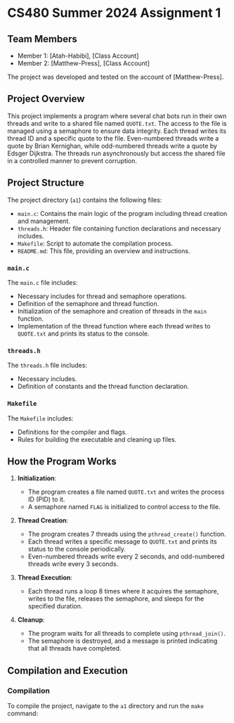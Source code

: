 # CS480 Summer 2024 Assignment 1


## Team Members
- Member 1: [Atah-Habibi], [Class Account]
- Member 2: [Matthew-Press], [Class Account]

The project was developed and tested on the account of [Matthew-Press].


## Project Overview
This project implements a program where several chat bots run in their own threads and write to a shared file named `QUOTE.txt`. The access to the file is managed using a semaphore to ensure data integrity. Each thread writes its thread ID and a specific quote to the file. Even-numbered threads write a quote by Brian Kernighan, while odd-numbered threads write a quote by Edsger Dijkstra. The threads run asynchronously but access the shared file in a controlled manner to prevent corruption.

## Project Structure
The project directory (`a1`) contains the following files:
- `main.c`: Contains the main logic of the program including thread creation and management.
- `threads.h`: Header file containing function declarations and necessary includes.
- `Makefile`: Script to automate the compilation process.
- `README.md`: This file, providing an overview and instructions.

### `main.c`
The `main.c` file includes:
- Necessary includes for thread and semaphore operations.
- Definition of the semaphore and thread function.
- Initialization of the semaphore and creation of threads in the `main` function.
- Implementation of the thread function where each thread writes to `QUOTE.txt` and prints its status to the console.

### `threads.h`
The `threads.h` file includes:
- Necessary includes.
- Definition of constants and the thread function declaration.

### `Makefile`
The `Makefile` includes:
- Definitions for the compiler and flags.
- Rules for building the executable and cleaning up files.

## How the Program Works
1. **Initialization**:
   - The program creates a file named `QUOTE.txt` and writes the process ID (PID) to it.
   - A semaphore named `FLAG` is initialized to control access to the file.

2. **Thread Creation**:
   - The program creates 7 threads using the `pthread_create()` function.
   - Each thread writes a specific message to `QUOTE.txt` and prints its status to the console periodically.
   - Even-numbered threads write every 2 seconds, and odd-numbered threads write every 3 seconds.

3. **Thread Execution**:
   - Each thread runs a loop 8 times where it acquires the semaphore, writes to the file, releases the semaphore, and sleeps for the specified duration.

4. **Cleanup**:
   - The program waits for all threads to complete using `pthread_join()`.
   - The semaphore is destroyed, and a message is printed indicating that all threads have completed.

## Compilation and Execution

### Compilation
To compile the project, navigate to the `a1` directory and run the `make` command:
```sh make


